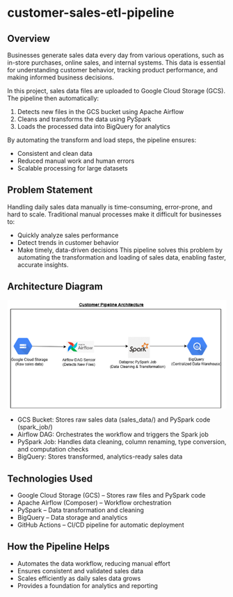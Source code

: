# customer-sales-etl-pipeline
## Overview

Businesses generate sales data every day from various operations, such as in-store purchases, online sales, and internal systems. This data is essential for understanding customer behavior, tracking product performance, and making informed business decisions.

In this project, sales data files are uploaded to Google Cloud Storage (GCS). The pipeline then automatically:
1. Detects new files in the GCS bucket using Apache Airflow
2. Cleans and transforms the data using PySpark
3. Loads the processed data into BigQuery for analytics

By automating the transform and load steps, the pipeline ensures:
- Consistent and clean data
- Reduced manual work and human errors
- Scalable processing for large datasets

## Problem Statement

Handling daily sales data manually is time-consuming, error-prone, and hard to scale. Traditional manual processes make it difficult for businesses to:
- Quickly analyze sales performance
- Detect trends in customer behavior
- Make timely, data-driven decisions
This pipeline solves this problem by automating the transformation and loading of sales data, enabling faster, accurate insights.

## Architecture Diagram
![Architecture Diagram](https://github.com/David-coder-co/customer-sales-etl-pipeline/blob/main/Customer_pipeline.drawio.png)

- GCS Bucket: Stores raw sales data (sales_data/) and PySpark code (spark_job/)
- Airflow DAG: Orchestrates the workflow and triggers the Spark job
- PySpark Job: Handles data cleaning, column renaming, type conversion, and computation checks
- BigQuery: Stores transformed, analytics-ready sales data

## Technologies Used

- Google Cloud Storage (GCS) – Stores raw files and PySpark code
- Apache Airflow (Composer) – Workflow orchestration
- PySpark – Data transformation and cleaning
- BigQuery – Data storage and analytics
- GitHub Actions – CI/CD pipeline for automatic deployment

## How the Pipeline Helps

- Automates the data workflow, reducing manual effort
- Ensures consistent and validated sales data
- Scales efficiently as daily sales data grows
- Provides a foundation for analytics and reporting
